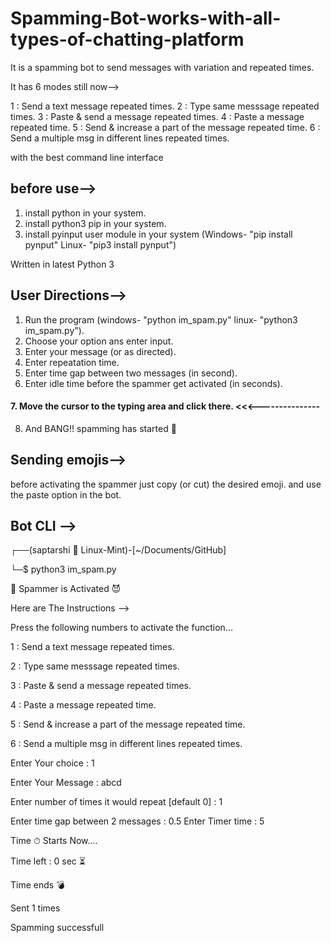 # Spamming-Bot-works-with-all-types-of-chatting-platform
 
It is a spamming bot to send messages with variation and repeated times.

It has 6 modes still now-->

 1 : Send a text message repeated times.
 2 : Type same messsage repeated times.
 3 : Paste & send a message repeated times.
 4 : Paste a message repeated time. 
 5 : Send & increase a part of the message repeated time.
 6 : Send a multiple msg in different lines repeated times.


with the best command line interface
## before use-->

1. install python in your system.
2. install python3 pip in your system.
3. install pyinput user module in your system (Windows- "pip install pynput" Linux- "pip3 install pynput")

Written in latest Python 3

## User Directions--> 

1. Run the program (windows- "python im_spam.py" linux- "python3 im_spam.py").
2. Choose your option ans enter input.
3. Enter your message (or as directed).
4. Enter repeatation time.
5. Enter time gap between two messages (in second). 
6. Enter idle time before the spammer get activated (in seconds).
#### 7. Move the cursor to the typing area and click there. <<<---------------
8. And BANG!! spamming has started 👿

## Sending emojis-->

before activating the spammer just copy (or cut) the desired emoji. and use the paste option in the bot.

## Bot CLI -->

┌──(saptarshi 💖 Linux-Mint)-[~/Documents/GitHub]

└─$ python3 im_spam.py

🤖 Spammer is Activated 😈


 Here are The Instructions --> 
 
 Press the following numbers to activate the function...

1 : Send a text message repeated times. 

2 : Type same messsage repeated times.

3 : Paste & send a message repeated times.

4 : Paste a message repeated time. 

5 : Send & increase a part of the message repeated time.

6 : Send a multiple msg in different lines repeated times.



Enter Your choice : 1


Enter Your Message : abcd


Enter number of times it would repeat [default 0] : 1


Enter time gap between 2 messages : 0.5
Enter Timer time : 5

Time ⏱  Starts Now....

Time left : 0 sec ⏳ 

Time ends 💣 


Sent 1 times


Spamming successfull
